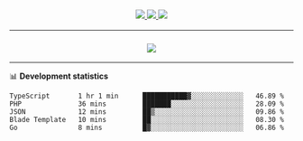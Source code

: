 <h3 align="center">
  <a href="https://github.com/hwalker928">
      <img src="https://img.shields.io/github/followers/hwalker928?label=Followers&style=for-the-badge&color=lightblue">
  </a>
  <a href="https://harryw.link/discord" alt="Discord">
      <img src="https://img.shields.io/discord/738451951758606336?label=discord&style=for-the-badge&color=lightblue"/>
  </a>
  <a href="https://harryw.link/sparked" alt="Sparked Host">
      <img src="https://img.shields.io/static/v1?label=Sponsor&message=Sparked%20Host&color=yellow&style=for-the-badge"/>
  </a>
</h3>

<hr>


<h3 align="center">
  <a href="https://github.com/hwalker928">
      <img src="https://github-profile-trophy.vercel.app/?username=hwalker928&no-bg=true&no-frame=true">
  </a>
</h3>


<hr>

📊 **Development statistics**

<!--START_SECTION:waka-->

```text
TypeScript       1 hr 1 min      ███████████▓░░░░░░░░░░░░░   46.89 %
PHP              36 mins         ███████░░░░░░░░░░░░░░░░░░   28.09 %
JSON             12 mins         ██▒░░░░░░░░░░░░░░░░░░░░░░   09.86 %
Blade Template   10 mins         ██░░░░░░░░░░░░░░░░░░░░░░░   08.30 %
Go               8 mins          █▓░░░░░░░░░░░░░░░░░░░░░░░   06.86 %
```

<!--END_SECTION:waka-->
